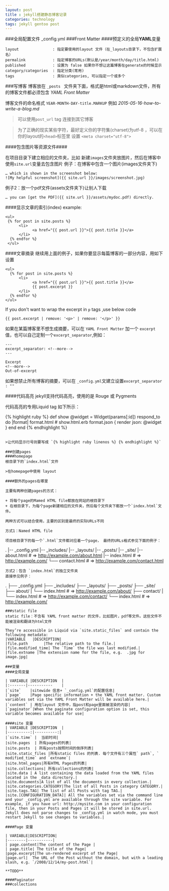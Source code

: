```yaml
---
layout: post
title : jekyll搭建静态博客记录
categories: technology
tags: jekyll gentoo post
---
```

###全局配置文件
_config.yml
###Front Matter
####预定义的全局**YAML**变量

```
layout               : 指定要使用的layout 文件（在_layouts目录下，不包含扩展名）
permalink            : 指定博客的URLs(默认是/year/month/day/title.html)
published            : 设置为 false 如果你不想让这篇博客在generate的时候显示
category/categories  : 指定分类(常用) 
tags                 : 类似categories, 可以指定一个或多个

```
###写博客
  博客放在 `_posts ` 文件夹下面，格式是html或markdown文件，所有的博客文件都必须包含 *YAML Front Matter*
  
  博客文件的命名格式 `YEAR-MONTH-DAY-title.MARKUP` 例如 *2015-05-16-how-to-write-a-blog.md*
  
 >可以使用`post_url` tag 连接到其它博客
 
 >为了正确的现实某些字符，最好定义你的字符集(charset)为utf-8 ，可以在你的layout的`<head>`标签里 设置 `<meta charset="utf-8">`


####包含图片等资源文件####

在项目目录下建立相应的文件夹，比如 新建`images`文件夹放图片，然后在博客中使用`site.url`变量去包含图片
例子：在博客中包含一个图片(images文件夹下)

```
… which is shown in the screenshot below:
![My helpful screenshot]({{ site.url }}/images/screenshot.jpg)
```

例子2：放一个pdf文件(assets文件夹下)让别人下载

```
… you can [get the PDF]({{ site.url }}/assets/mydoc.pdf) directly.

```

####显示文章的索引(index)
example:

```
<ul>
 {% for post in site.posts %}
      <li>
            <a href="{{ post.url }}">{{ post.title }}</a>
      </li>
  {% endfor %}
 </ul>
```
####文章摘录
继续用上面的例子，如果你要显示每篇博客的一部分内容，用如下设置

```
<ul>
  {% for post in site.posts %}
      <li>
            <a href="{{ post.url }}">{{ post.title }}</a>
            {{ post.excerpt }}
      </li>
  {% endfor %}
</ul>
```
If you don't want to wrap the excerpt in `p` tags ,use below code

```
{{ post.excerpt | remove: '<p>' | remove: '</p>' }}

```
如果在某篇博客里不想生成摘要，可以在 `YAML Front Matter` 加一个 `excerpt`值，也可以自己定制一个`excerpt_separator`,例如：

```
---
excerpt_separator: <!--more-->
---

Excerpt
<!--more-->
Out-of-excerpt
```
如果想禁止所有博客的摘要，可以在 `_config.yml`文建立设置`excerpt_separator : "" `

####代码高亮
jekyll支持代码高亮，使用的是 Rouge 或 Pygments

代码高亮的专用Liquid tag 如下所示：

{% highlight ruby %}
def show
  @widget = Widget(params[:id])
    respond_to do |format|
    format.html # show.html.erb
    format.json { render json: @widget }
  end
end
{% endhighlight %}
```

>让代码显示行号则要写成 `{% highlight ruby linenos %} {% endhighlight %}`

###创建pages
####homepage
根目录下的`index.html`文件

>在homepage中使用 layout

####额外的pages在哪里

主要有两种创建pages的方式：

+ 将每个page的Mamed HTML file都放在网站的根目录下
+ 在根目录下，为每个page新建相应的文件夹，然后每个文件夹下都放一个`index.html`文件。

两种方式可以结合使用，主要的区别是最终的实际URLs不同

方式1：Named HTML file 

项目根目录下的每一个`.html`文件都对应着一个page， 最终的URLs格式参见下面的例子：

```
.
|-- _config.yml
|-- _includes/
|-- _layouts/
|-- _posts/
|-- _site/
|-- about.html    # => http://example.com/about.html
|-- index.html    # => http://example.com/
└── contact.html  # => http://example.com/contact.html
```
方式2：包含 `index.html`的独立文件夹
直接参见例子：

```
.
├── _config.yml
├── _includes/
├── _layouts/
├── _posts/
├── _site/
├── about/
|   └── index.html  # => http://example.com/about/
├── contact/
|   └── index.html  # => http://example.com/contact/
└── index.html      # => http://example.com/
```
###static file
static file：不含有 YAML front matter 的文件，比如图片，pdf等文件。这些文件不能被渲染和翻译为html文件

They’re accessible in Liquid via `site.static_files` and contain the following metadata:
|VARIABLE	|DESCRIPTION|
|file.path       |The relative path to the file.|
|file.modified_time| The `Time` the file was last modified.|
|file.extname |The extension name for the file, e.g.  .jpg for image.jpg|

###变量
####全局变量

| VARIABLE |DESCRIPTION  |
|:-------|-----------    |
|`site`    |sitewide 信息+ `_config.yml`的配置信息|
|`page`    |Page specific information + the YAML front matter. Custom variables set via the YAML Front Matter will be available here.|
|`content` | 用在layout 文件中，指post和page里面被渲染的内容|
|`paginator`|When the paginate configuration option is set, this variable becomes available for use|

####site 变量
| VARIABLE |DESCRIPTION  |
|----------:|----------:|
|`site.time` |  当前时间|
|site.pages  | 所有pages的列表|
|site.posts  | 所有posts按照时间的倒序列表|
|site.static_files |所有static files 的列表. 每个文件有三个属性` path`, ` modified_time` and `extname`|
|site.html_pages|所有HTML Pages的列表|
|site.collections| 所有collections的列表|
|site.data | A list containing the data loaded from the YAML files located in the _data directory.|
|site.documents|A list of all the documents in every collection.|
|site.categories.CATEGORY|The list of all Posts in category CATEGORY.|
|site.tags.TAG| The list of all Posts with tag TAG.|
|site.[CONFIGURATION_DATA]| All the variables set via the command line and your _config.yml are available through the site variable. For example, if you have url: http://mysite.com in your configuration file, then in your Posts and Pages it will be stored in site.url. Jekyll does not parse changes to _config.yml in watch mode, you must restart Jekyll to see changes to variables.|

####Page 变量

| VARIABLE|DESCRIPTION|
|--------|-----------|
| page.content|The content of the Page |
| page.title| The title of the Page|
|page.excerpt|The un-rendered excerpt of the Page|
|page.url|  The URL of the Post without the domain, but with a leading slash, e.g. `/2008/12/14/my-post.html`|

**TODO**

####Paginator
###collections














